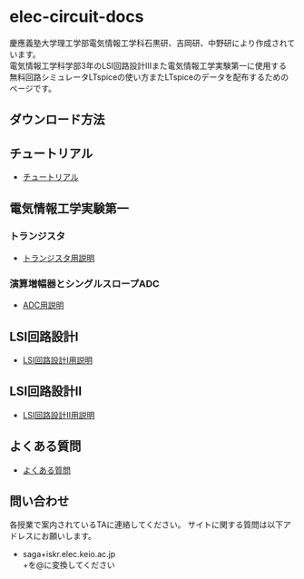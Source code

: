 # elec-circuit-docs
慶應義塾大学理工学部電気情報工学科石黒研、吉岡研、中野研により作成されています。  
電気情報工学科学部3年のLSI回路設計ⅠⅡまた電気情報工学実験第一に使用する   
無料回路シミュレータLTspiceの使い方またLTspiceのデータを配布するためのページです。
## ダウンロード方法


## チュートリアル
* [チュートリアル](./pages/tutorial.md)

##  電気情報工学実験第一
###  トランジスタ
* [トランジスタ用説明](./pages/exp_transistor.md)
###  演算増幅器とシングルスロープADC
* [ADC用説明](./pages/exp_adc.md)

##  LSI回路設計Ⅰ
* [LSI回路設計Ⅰ用説明](./pages/lsi1.md)
##  LSI回路設計Ⅱ　　
* [LSI回路設計Ⅱ用説明](./pages/lsi2.md)
##  よくある質問  
* [よくある質問](./pages/question.md)
## 問い合わせ
各授業で案内されているTAに連絡してください。
サイトに関する質問は以下アドレスにお願いします。  
* saga+iskr.elec.keio.ac.jp  
+を@に変換してください
